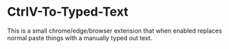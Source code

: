 # CtrlV-To-Typed-Text
This is a small chrome/edge/browser extension that when enabled replaces normal paste things with a manually typed out text. 
